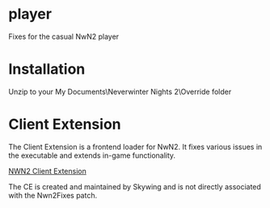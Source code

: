# player
Fixes for the casual NwN2 player

# Installation
Unzip to your My Documents\Neverwinter Nights 2\Override folder

# Client Extension
The Client Extension is a frontend loader for NwN2. It fixes various issues in
the executable and extends in-game functionality.

[NWN2 Client Extension](https://neverwintervault.org/project/nwn2/other/nwn2-client-extension)

The CE is created and maintained by Skywing and is not directly associated with
the Nwn2Fixes patch.
